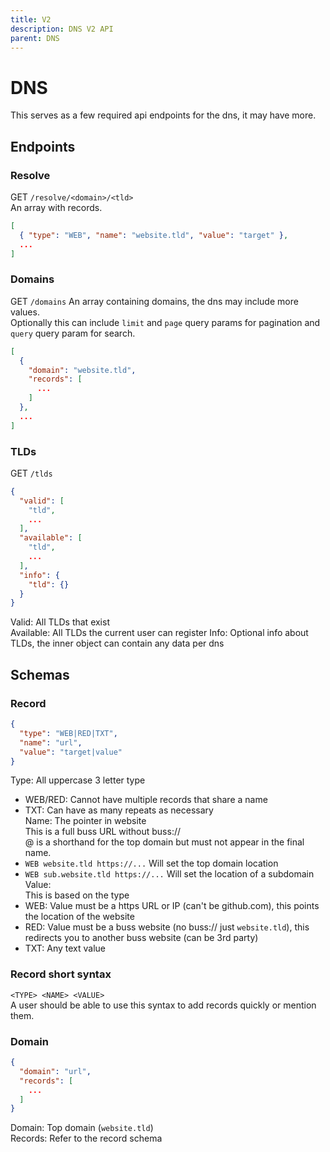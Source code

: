 ```yaml
---
title: V2
description: DNS V2 API
parent: DNS
---
```

# DNS

This serves as a few required api endpoints for the dns, it may have more.

## Endpoints

### Resolve

GET `/resolve/<domain>/<tld>`\
An array with records.

```json
[
  { "type": "WEB", "name": "website.tld", "value": "target" },
  ...
]
```

### Domains

GET `/domains`
An array containing domains, the dns may include more values.\
Optionally this can include `limit` and `page` query params for pagination and `query` query param for search.

```json
[
  {
    "domain": "website.tld",
    "records": [
      ...
    ]
  },
  ...
]
```

### TLDs

GET `/tlds`

```json
{
  "valid": [
    "tld",
    ...
  ],
  "available": [
    "tld",
    ...
  ],
  "info": {
    "tld": {}
  }
}
```

Valid: All TLDs that exist\
Available: All TLDs the current user can register
Info: Optional info about TLDs, the inner object can contain any data per dns

## Schemas

### Record

```json
{
  "type": "WEB|RED|TXT",
  "name": "url",
  "value": "target|value"
}
```

Type: All uppercase 3 letter type

- WEB/RED: Cannot have multiple records that share a name
- TXT: Can have as many repeats as necessary\
Name: The pointer in website\
This is a full buss URL without buss://\
@ is a shorthand for the top domain but must not appear in the final name.
- `WEB website.tld https://...` Will set the top domain location
- `WEB sub.website.tld https://...` Will set the location of a subdomain\
Value:\
This is based on the type
- WEB: Value must be a https URL or IP (can't be github.com), this points the location of the website
- RED: Value must be a buss website (no buss:// just `website.tld`), this redirects you to another buss website (can be 3rd party)
- TXT: Any text value

### Record short syntax

`<TYPE> <NAME> <VALUE>`\
A user should be able to use this syntax to add records quickly or mention them.

### Domain

```json
{
  "domain": "url",
  "records": [
    ...
  ]
}
```

Domain: Top domain (`website.tld`)\
Records: Refer to the record schema
